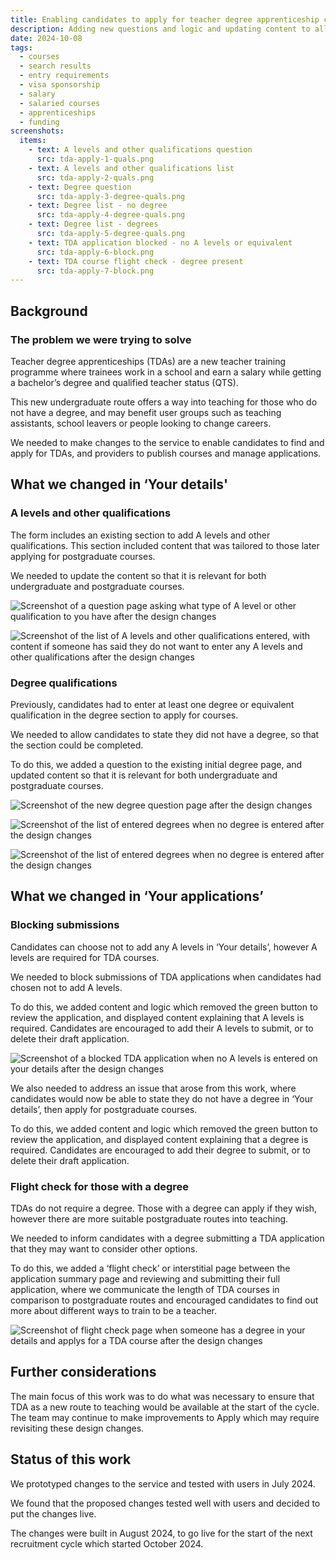 ```yaml
---
title: Enabling candidates to apply for teacher degree apprenticeship courses
description: Adding new questions and logic and updating content to allow candidates to apply for undergraduate courses.
date: 2024-10-08
tags:
  - courses
  - search results
  - entry requirements
  - visa sponsorship
  - salary
  - salaried courses
  - apprenticeships
  - funding
screenshots:
  items:
    - text: A levels and other qualifications question
      src: tda-apply-1-quals.png
    - text: A levels and other qualifications list
      src: tda-apply-2-quals.png
    - text: Degree question
      src: tda-apply-3-degree-quals.png
    - text: Degree list - no degree
      src: tda-apply-4-degree-quals.png
    - text: Degree list - degrees
      src: tda-apply-5-degree-quals.png
    - text: TDA application blocked - no A levels or equivalent
      src: tda-apply-6-block.png
    - text: TDA course flight check - degree present
      src: tda-apply-7-block.png
---
```


## Background

### The problem we were trying to solve

Teacher degree apprenticeships (TDAs) are a new teacher training programme where trainees work in a school and earn a salary while getting a bachelor’s degree and qualified teacher status (QTS).

This new undergraduate route offers a way into teaching for those who do not have a degree, and may benefit user groups such as teaching assistants, school leavers or people looking to change careers.

We needed to make changes to the service to enable candidates to find and apply for TDAs, and providers to publish courses and manage applications.

## What we changed in ‘Your details'

### A levels and other qualifications

The form includes an existing section to add A levels and other qualifications. This section included content that was tailored to those later applying for postgraduate courses.

We needed to update the content so that it is relevant for both undergraduate and postgraduate courses.

![Screenshot of a question page asking what type of A level or other qualification to you have after the design changes](tda-apply-1-quals.png)

![Screenshot of the list of A levels and other qualifications entered, with content if someone has said they do not want to enter any A levels and other qualifications after the design changes](tda-apply-2-quals.png)

### Degree qualifications

Previously, candidates had to enter at least one degree or equivalent qualification in the degree section to apply for courses.

We needed to allow candidates to state they did not have a degree, so that the section could be completed.

To do this, we added a question to the existing initial degree page, and updated content so that it is relevant for both undergraduate and postgraduate courses.

![Screenshot of the new degree question page after the design changes](tda-apply-3-degree-quals.png)

![Screenshot of the list of entered degrees when no degree is entered after the design changes](tda-apply-4-degree-quals.png)

![Screenshot of the list of entered degrees when no degree is entered after the design changes](tda-apply-5-degree-quals.png)

## What we changed in ‘Your applications’

### Blocking submissions

Candidates can choose not to add any A levels in ‘Your details’, however A levels are required for TDA courses.

We needed to block submissions of TDA applications when candidates had chosen not to add A levels.

To do this, we added content and logic which removed the green button to review the application, and displayed content explaining that A levels is required. Candidates are encouraged to add their A levels to submit, or to delete their draft application.

![Screenshot of a blocked TDA application when no A levels is entered on your details after the design changes](tda-apply-6-block.png)

We also needed to address an issue that arose from this work, where candidates would now be able to state they do not have a degree in ‘Your details’, then apply for postgraduate courses.

To do this, we added content and logic which removed the green button to review the application, and displayed content explaining that a degree is required. Candidates are encouraged to add their degree to submit, or to delete their draft application.

### Flight check for those with a degree

TDAs do not require a degree. Those with a degree can apply if they wish, however there are more suitable postgraduate routes into teaching.

We needed to inform candidates with a degree submitting a TDA application that they may want to consider other options.

To do this, we added a ‘flight check’ or interstitial page between the application summary page and reviewing and submitting their full application, where we communicate the length of TDA courses in comparison to postgraduate routes and encouraged candidates to find out more about different ways to train to be a teacher.

![Screenshot of flight check page when someone has a degree in your details and applys for a TDA course after the design changes](tda-apply-7-block.png)

## Further considerations

 The main focus of this work was to do what was necessary to ensure that TDA as a new route to teaching would be available at the start of the cycle. The team may continue to make improvements to Apply which may require revisiting these design changes.

## Status of this work

We prototyped changes to the service and tested with users in July 2024.

We found that the proposed changes tested well with users and decided to put the changes live.

The changes were built in August 2024, to go live for the start of the next recruitment cycle which started October 2024.
